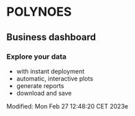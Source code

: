 # POLYNOES
## Business dashboard

### Explore your data
* with instant deployment
* automatic, interactive plots
* generate reports
* download and save

Modified: Mon Feb 27 12:48:20 CET 2023e
